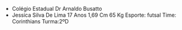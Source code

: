* Colégio Estadual Dr Arnaldo Busatto
* Jessica Silva De Lima
17 Anos 
1,69 Cm
65 Kg
Esporte: futsal
Time: Corinthians
Turma:2ºD

